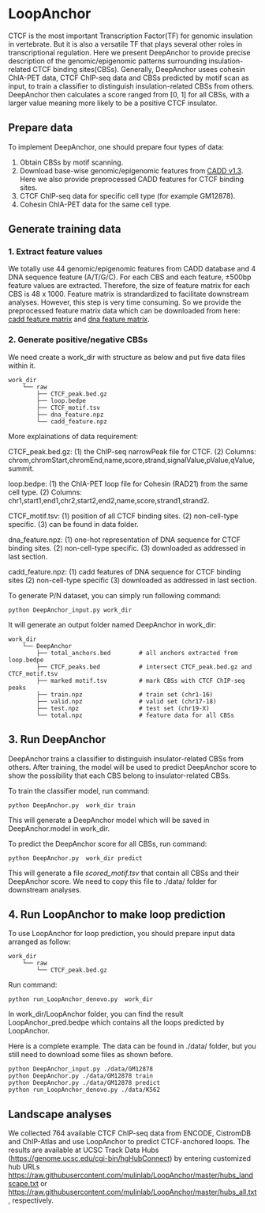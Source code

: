 # LoopAnchor

CTCF is the most important Transcription Factor(TF) for genomic insulation in vertebrate. But it is also a versatile TF that plays several other roles in transcriptional regulation. Here we present DeepAnchor to provide precise description of the genomic/epigenomic patterns surrounding insulation-related CTCF binding sites(CBSs). Generally, DeepAnchor usees cohesin ChIA-PET data, CTCF ChIP-seq data and CBSs predicted by motif scan as input, to train a classifier to distinguish insulation-related CBSs from others. DeepAnchor then calculates a score ranged from [0, 1] for all CBSs, with a larger value meaning more likely to be a positive CTCF insulator.


## Prepare data
To implement DeepAnchor, one should prepare four types of data:
1. Obtain CBSs by motif scanning.
2. Download base-wise genomic/epigenomic features from [CADD v1.3](https://cadd.gs.washington.edu/download). Here we also provide preprocessed CADD features for CTCF binding sites.
3. CTCF ChIP-seq data for specific cell type (for example GM12878).
4. Cohesin ChIA-PET data for the same cell type. 


## Generate training data
### 1. Extract feature values
We totally use 44 genomic/epigenomic features from CADD database and 4 DNA sequence feature (A/T/G/C). For each CBS and each feature, ±500bp feature values are extracted. Therefore, the size of feature matrix for each CBS is 48 x 1000. Feature matrix is strandardized to facilitate downstream analyses. However, this step is very time consuming. So we provide the preprocessed feature matrix data which can be downloaded from here: [cadd feature matrix](http://www.mulinlab.org/LoopAnchor/cadd_feature.npz) and [dna feature matrix](http://www.mulinlab.org/LoopAnchor/dna_feature.npz).

### 2. Generate positive/negative CBSs
We need create a work_dir with structure as below and put five data files within it.
```
work_dir
    └── raw                   
        ├── CTCF_peak.bed.gz              
        ├── loop.bedpe              
        ├── CTCF_motif.tsv
        ├── dna_feature.npz      
        └── cadd_feature.npz
```
More explainations of data requirement:

CTCF_peak.bed.gz: 
    (1) the ChIP-seq narrowPeak file for CTCF.
    (2) Columns: chrom,chromStart,chromEnd,name,score,strand,signalValue,pValue,qValue,summit.

loop.bedpe:
    (1) the ChIA-PET loop file for Cohesin (RAD21) from the same cell type.
    (2) Columns: chr1,start1,end1,chr2,start2,end2,name,score,strand1,strand2.

CTCF_motif.tsv:
    (1) position of all CTCF binding sites.
    (2) non-cell-type specific.
    (3) can be found in data folder.

dna_feature.npz:
    (1) one-hot representation of DNA sequence for CTCF binding sites.
    (2) non-cell-type specific.
    (3) downloaded as addressed in last section.

cadd_feature.npz:
    (1) cadd features of DNA sequence for CTCF binding sites
    (2) non-cell-type specific
    (3) downloaded as addressed in last section.

To generate P/N dataset, you can simply run following command:
```properties
python DeepAnchor_input.py work_dir
```


It will generate an output folder named DeepAnchor in work_dir:
```
work_dir
    └── DeepAnchor  
        ├── total_anchors.bed        # all anchors extracted from loop.bedpe
        ├── CTCF_peaks.bed           # intersect CTCF_peak.bed.gz and CTCF_motif.tsv
        ├── marked motif.tsv         # mark CBSs with CTCF ChIP-seq peaks          
        ├── train.npz                # train set (chr1-16)
        ├── valid.npz                # valid set (chr17-18)
        ├── test.npz                 # test set (chr19-X)                 
        └── total.npz                # feature data for all CBSs
```     


## 3. Run DeepAnchor
DeepAnchor trains a classifier to distinguish insulator-related CBSs from others. After training, the model will be used to predict DeepAnchor score to show the possibility that each CBS belong to insulator-related CBSs. 

To train the classifier model, run command:
```properties
python DeepAnchor.py  work_dir train
```
This will generate a DeepAnchor model which will be saved in DeepAnchor.model in work_dir.

To predict the DeepAnchor score for all CBSs, run command:

```properties
python DeepAnchor.py  work_dir predict
```

This will generate a file *scored_motif.tsv* that contain all CBSs and their DeepAnchor score. We need to copy this file to ./data/ folder for downstream analyses.


## 4. Run LoopAnchor to make loop prediction

To use LoopAnchor for loop prediction, you should prepare input data arranged as follow:

```
work_dir
    └── raw                   
        └── CTCF_peak.bed.gz
```

Run command:
```properties
python run_LoopAnchor_denovo.py  work_dir
```
In work_dir/LoopAnchor folder, you can find the result LoopAnchor_pred.bedpe which contains all the loops predicted by LoopAnchor.



Here is a complete example. The data can be found in ./data/ folder, but you still need to download some files as shown before.
```properties
python DeepAnchor_input.py ./data/GM12878
python DeepAnchor.py ./data/GM12878 train
python DeepAnchor.py ./data/GM12878 predict
python run_LoopAnchor_denovo.py ./data/K562
```


## Landscape analyses
We collected 764 available CTCF ChIP-seq data from ENCODE, CistromDB and ChIP-Atlas and use LoopAnchor to predict CTCF-anchored loops. The results are available at UCSC Track Data Hubs (https://genome.ucsc.edu/cgi-bin/hgHubConnect) by entering customized hub URLs https://raw.githubusercontent.com/mulinlab/LoopAnchor/master/hubs_landscape.txt or https://raw.githubusercontent.com/mulinlab/LoopAnchor/master/hubs_all.txt, respectively.
